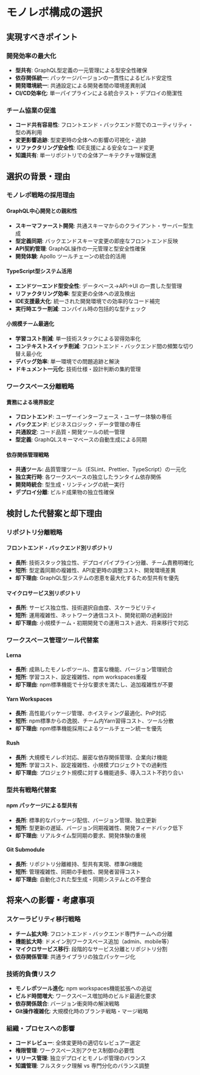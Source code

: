 # モノレポ構成の選択

## 実現すべきポイント

### 開発効率の最大化
- **型共有**: GraphQL型定義の一元管理による型安全性確保
- **依存関係統一**: パッケージバージョンの一貫性によるビルド安定性
- **開発環境統一**: 共通設定による開発者間の環境差異削減
- **CI/CD効率化**: 単一パイプラインによる統合テスト・デプロイの簡潔性

### チーム協業の促進
- **コード共有容易性**: フロントエンド・バックエンド間でのユーティリティ・型の再利用
- **変更影響追跡**: 型変更時の全体への影響の可視化・追跡
- **リファクタリング安全性**: IDE支援による安全なコード変更
- **知識共有**: 単一リポジトリでの全体アーキテクチャ理解促進

## 選択の背景・理由

### モノレポ戦略の採用理由

#### GraphQL中心開発との親和性
- **スキーマファースト開発**: 共通スキーマからのクライアント・サーバー型生成
- **型定義同期**: バックエンドスキーマ変更の即座なフロントエンド反映
- **API契約管理**: GraphQL操作の一元管理と型安全性確保
- **開発体験**: Apollo ツールチェーンの統合的活用

#### TypeScript型システム活用
- **エンドツーエンド型安全性**: データベース→API→UI の一貫した型管理
- **リファクタリング効率**: 型変更の全体への波及検出
- **IDE支援最大化**: 統一された開発環境での効率的なコード補完
- **実行時エラー削減**: コンパイル時の包括的な型チェック

#### 小規模チーム最適化
- **学習コスト削減**: 単一技術スタックによる習得効率化
- **コンテキストスイッチ削減**: フロントエンド・バックエンド間の頻繁な切り替え最小化
- **デバッグ効率**: 単一環境での問題追跡と解決
- **ドキュメント一元化**: 技術仕様・設計判断の集約管理

### ワークスペース分離戦略

#### 責務による境界設定
- **フロントエンド**: ユーザーインターフェース・ユーザー体験の専任
- **バックエンド**: ビジネスロジック・データ管理の専任
- **共通設定**: コード品質・開発ツールの統一管理
- **型定義**: GraphQLスキーマベースの自動生成による同期

#### 依存関係管理戦略
- **共通ツール**: 品質管理ツール（ESLint、Prettier、TypeScript）の一元化
- **独立実行時**: 各ワークスペースの独立したランタイム依存関係
- **開発時統合**: 型生成・リンティングの統一実行
- **デプロイ分離**: ビルド成果物の独立性確保

## 検討した代替案と却下理由

### リポジトリ分離戦略

#### フロントエンド・バックエンド別リポジトリ
- **長所**: 技術スタック独立性、デプロイパイプライン分離、チーム責務明確化
- **短所**: 型定義同期の複雑性、API変更時の調整コスト、開発環境差異
- **却下理由**: GraphQL型システムの恩恵を最大化するため型共有を優先

#### マイクロサービス別リポジトリ
- **長所**: サービス独立性、技術選択自由度、スケーラビリティ
- **短所**: 運用複雑性、ネットワーク通信コスト、開発初期の過剰設計
- **却下理由**: 小規模チーム・初期開発での運用コスト過大、将来移行で対応

### ワークスペース管理ツール代替案

#### Lerna
- **長所**: 成熟したモノレポツール、豊富な機能、バージョン管理統合
- **短所**: 学習コスト、設定複雑性、npm workspaces重複
- **却下理由**: npm標準機能で十分な要求を満たし、追加複雑性が不要

#### Yarn Workspaces
- **長所**: 高性能パッケージ管理、ホイスティング最適化、PnP対応
- **短所**: npm標準からの逸脱、チーム内Yarn習得コスト、ツール分散
- **却下理由**: npm標準機能採用によるツールチェーン統一を優先

#### Rush
- **長所**: 大規模モノレポ対応、厳密な依存関係管理、企業向け機能
- **短所**: 学習コスト、設定複雑性、小規模プロジェクトでの過剰性
- **却下理由**: プロジェクト規模に対する機能過多、導入コスト不釣り合い

### 型共有戦略代替案

#### npm パッケージによる型共有
- **長所**: 標準的なパッケージ配信、バージョン管理、独立更新
- **短所**: 型更新の遅延、バージョン同期複雑性、開発フィードバック低下
- **却下理由**: リアルタイム型同期の要求、開発体験の重視

#### Git Submodule
- **長所**: リポジトリ分離維持、型共有実現、標準Git機能
- **短所**: 管理複雑性、同期の手動性、開発者習得コスト
- **却下理由**: 自動化された型生成・同期システムとの不整合

## 将来への影響・考慮事項

### スケーラビリティ移行戦略
- **チーム拡大時**: フロントエンド・バックエンド専門チームへの分離
- **機能拡大時**: ドメイン別ワークスペース追加（admin、mobile等）
- **マイクロサービス移行**: 段階的なサービス分離とリポジトリ分割
- **依存関係管理**: 共通ライブラリの独立パッケージ化

### 技術的負債リスク
- **モノレポツール進化**: npm workspaces機能拡張への追従
- **ビルド時間増大**: ワークスペース増加時のビルド最適化要求
- **依存関係競合**: バージョン衝突時の解決戦略
- **Git操作複雑化**: 大規模化時のブランチ戦略・マージ戦略

### 組織・プロセスへの影響
- **コードレビュー**: 全体変更時の適切なレビュアー選定
- **権限管理**: ワークスペース別アクセス制御の必要性
- **リリース管理**: 独立デプロイとモノレポ管理のバランス
- **知識管理**: フルスタック理解 vs 専門分化のバランス調整
